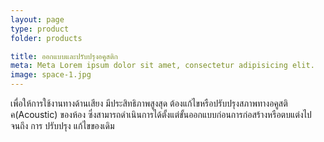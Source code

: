 ```yaml
---
layout: page
type: product
folder: products

title: ออกแบบและปรับปรุงอคูสติก
meta: Meta Lorem ipsum dolor sit amet, consectetur adipisicing elit.
image: space-1.jpg
---
```


เพื่อให้การใช้งานทางด้านเสียง มีประสิทธิภาพสูงสุด ต้องแก้ไขหรือปรับปรุงสภาพทางอคูสติค(Acoustic) ของห้อง ซึ่งสามารถดำเนินการได้ตั้งแต่ขั้นออกแบบก่อนการก่อสร้างหรือตบแต่งไปจนถึง การ ปรับปรุง แก้ไขของเดิม